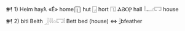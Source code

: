 𒂍 1) Heim hayλ «É» home𓉧 hut 𓉗 hort 𓉔 ⲀϨⲞⲢ hall 𓎛𓂝𓉐 house  
𒂍 2) biti Beith 𓃀𓇋𓇋𓏏𓉐𓏪 Bett bed (house) ⇔ [𓇋](𓇋)bfeather  
